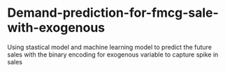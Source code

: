 # Demand-prediction-for-fmcg-sale-with-exogenous
Using stastical model and machine learning model to predict the future sales with the binary encoding for exogenous variable to capture spike in sales
